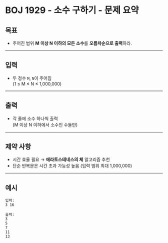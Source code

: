 # BOJ 1929 - 소수 구하기 - 문제 요약

## 목표

- 주어진 범위 **M 이상 N 이하의 모든 소수**를 **오름차순으로 출력**하라.

---

## 입력

- 두 정수 `M`, `N`이 주어짐  
  (1 ≤ M ≤ N ≤ 1,000,000)

---

## 출력

- 각 줄에 소수 하나씩 출력  
  (M 이상 N 이하에서 소수인 수들만)

---

## 제약 사항

- 시간 효율 필요 → **에라토스테네스의 체** 알고리즘 추천
- 단순 반복문은 시간 초과 가능성 높음 (입력 범위 최대 1,000,000)

---

## 예시

```
입력:
3 16

출력:
3
5
7
11
13
```
